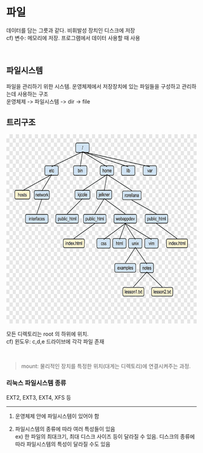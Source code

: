 # 파일
데이터를 담는 그릇과 같다. 비휘발성 장치인 디스크에 저장 <br>
cf) 변수: 메모리에 저장. 프로그램에서 데이터 사용할 때 사용 <br>

 
## 파일시스템
파일을 관리하기 위한 시스템. 운영체제에서 저장장치에 있는 파일들을 구성하고 관리하는데 사용하는 구조 <br>
운영체제 -> 파일시스템 -> dir -> file

## 트리구조
<img src="img/3_img1.png" width=600 height=500>

모든 디렉토리는 root 의 하위에 위치. <br>
cf) 윈도우: c,d,e 드라이브에 각각 파일 존재

 
> mount: 물리적인 장치를 특정한 위치(대게는 디렉토리)에 연결시켜주는 과정.


### 리눅스 파일시스템 종류
EXT2, EXT3, EXT4, XFS 등

---

1. 운영체제 안에 파일시스템이 있어야 함

2. 파일시스템의 종류에 따라 여러 특성들이 있음 <br>
	ex) 한 파일의 최대크기, 최대 디스크 사이즈 등이 달라질 수 있음. 디스크의 종류에 따라 파일시스템의 특성이 달라질 수도 있음

 